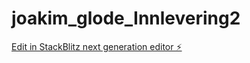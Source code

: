 # joakim_glode_Innlevering2

[Edit in StackBlitz next generation editor ⚡️](https://stackblitz.com/~/github.com/Joakimglodedata/joakim_glode_Innlevering2)